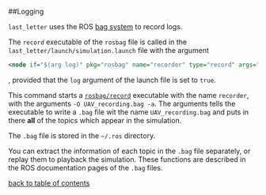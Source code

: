 ##Logging

`last_letter` uses the ROS [bag system](http://wiki.ros.org/Bags) to record logs.

The `record` executable of the `rosbag` file is called in the `last_letter/launch/simulation.launch` file with the argument
```xml
<node if="$(arg log)" pkg="rosbag" name="recorder" type="record" args="-O UAV_recording.bag -a"/> <!-- topic activity recorder node -->
```
, provided that the `log` argument of the launch file is set to `true`.

This command starts a [`rosbag/record`](http://wiki.ros.org/rosbag/Commandline#record) executable with the name `recorder`, with the arguments `-O UAV_recording.bag -a`.
The arguments tells the executable to write a `.bag` file wit the name `UAV_recording.bag` and puts in there **all** of the topics which appear in the simulation.

The `.bag` file is stored in the `~/.ros` directory.

You can extract the information of each topic in the `.bag` file separately, or replay them to playback the simulation. These functions are described in the ROS documentation pages of the `.bag` files.

[back to table of contents](../../../README.md)